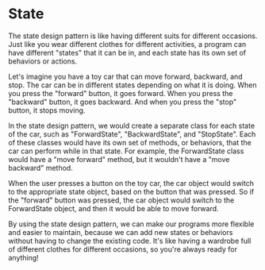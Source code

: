 # State



The state design pattern is like having different suits for different occasions. Just like you wear different clothes for different activities, a program can have different "states" that it can be in, and each state has its own set of behaviors or actions.

Let's imagine you have a toy car that can move forward, backward, and stop. The car can be in different states depending on what it is doing. When you press the "forward" button, it goes forward. When you press the "backward" button, it goes backward. And when you press the "stop" button, it stops moving.

In the state design pattern, we would create a separate class for each state of the car, such as "ForwardState", "BackwardState", and "StopState". Each of these classes would have its own set of methods, or behaviors, that the car can perform while in that state. For example, the ForwardState class would have a "move forward" method, but it wouldn't have a "move backward" method.

When the user presses a button on the toy car, the car object would switch to the appropriate state object, based on the button that was pressed. So if the "forward" button was pressed, the car object would switch to the ForwardState object, and then it would be able to move forward.

By using the state design pattern, we can make our programs more flexible and easier to maintain, because we can add new states or behaviors without having to change the existing code. It's like having a wardrobe full of different clothes for different occasions, so you're always ready for anything!
